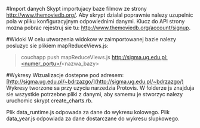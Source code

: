 #Import danych
Skypt importujacy baze filmow ze strony http://www.themoviedb.org/. Aby skrypt dzialal poprawnie nalezy uzupelnic pola w pliku konfiguracyjnym odpowiednimi danymi.
Klucz do API strony mozna pobrac rejestruj sie tu: http://www.themoviedb.org/account/signup. 

#Widoki
W celu utworzenia widokow w zaimportowanej bazie nalezy posluzyc sie plikiem mapReduceViews.js:
> couchapp push mapReduceViews.js http://sigma.ug.edu.pl:<numer_portu>/<nazwa_bazy>

#Wykresy
Wizualizacje dostepne pod adresem: [http://sigma.ug.edu.pl/~bdrzazgo/](http://sigma.ug.edu.pl/~bdrzazgo/)
Wykresy tworzone sa przy uzyciu narzedzia Protovis. W folderze js znajduja sie wszystkie potrzebne pliki z danymi, aby samemu
je stworzyc nalezy uruchomic skrypt create_charts.rb.

Plik data_runtime.js odpowada za dane do wykresu kolowego. 
Plik data_year.js odpowiada za dane dostarczane do wykresu slupkowego.